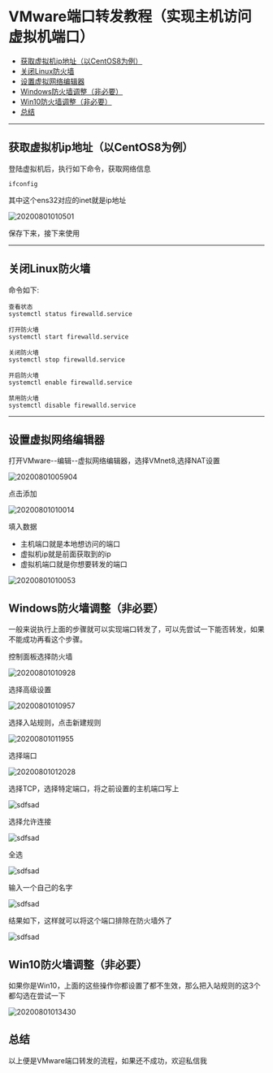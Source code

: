 # VMware端口转发教程（实现主机访问虚拟机端口）

<!-- TOC -->

- [获取虚拟机ip地址（以CentOS8为例）](#获取虚拟机ip地址以centos8为例)
- [关闭Linux防火墙](#关闭linux防火墙)
- [设置虚拟网络编辑器](#设置虚拟网络编辑器)
- [Windows防火墙调整（非必要）](#windows防火墙调整非必要)
- [Win10防火墙调整（非必要）](#win10防火墙调整非必要)
- [总结](#总结)

<!-- /TOC -->

---
## 获取虚拟机ip地址（以CentOS8为例）

登陆虚拟机后，执行如下命令，获取网络信息

```
ifconfig
```

其中这个ens32对应的inet就是ip地址

![20200801010501](https://cdn.jsdelivr.net/gh/leiyu1997/ImageHostingService@master/resources/blogs/20200801010501.png)

保存下来，接下来使用

---
## 关闭Linux防火墙

  命令如下:

  ```
  查看状态
  systemctl status firewalld.service

  打开防火墙
  systemctl start firewalld.service

  关闭防火墙
  systemctl stop firewalld.service

  开启防火墙
  systemctl enable firewalld.service

  禁用防火墙
  systemctl disable firewalld.service
  ```

---
## 设置虚拟网络编辑器

打开VMware--编辑--虚拟网络编辑器，选择VMnet8,选择NAT设置

![20200801005904](https://cdn.jsdelivr.net/gh/leiyu1997/ImageHostingService@master/resources/blogs/20200801005904.png)

点击添加

![20200801010014](https://cdn.jsdelivr.net/gh/leiyu1997/ImageHostingService@master/resources/blogs/20200801010014.png)

填入数据
- 主机端口就是本地想访问的端口
- 虚拟机ip就是前面获取到的ip
- 虚拟机端口就是你想要转发的端口

![20200801010053](https://cdn.jsdelivr.net/gh/leiyu1997/ImageHostingService@master/resources/blogs/20200801010053.png)

## Windows防火墙调整（非必要）

一般来说执行上面的步骤就可以实现端口转发了，可以先尝试一下能否转发，如果不能成功再看这个步骤。

控制面板选择防火墙

![20200801010928](https://cdn.jsdelivr.net/gh/leiyu1997/ImageHostingService@master/resources/blogs/20200801010928.png)

选择高级设置

![20200801010957](https://cdn.jsdelivr.net/gh/leiyu1997/ImageHostingService@master/resources/blogs/20200801010957.png)

选择入站规则，点击新建规则

![20200801011955](https://cdn.jsdelivr.net/gh/leiyu1997/ImageHostingService@master/resources/blogs/20200801011955.png)

选择端口

![20200801012028](https://cdn.jsdelivr.net/gh/leiyu1997/ImageHostingService@master/resources/blogs/20200801012028.png)

选择TCP，选择特定端口，将之前设置的主机端口写上

![sdfsad](https://cdn.jsdelivr.net/gh/leiyu1997/ImageHostingService@master/resources/blogs/Snipaste_2020-08-01_01-24-41.png)

选择允许连接

![sdfsad](https://cdn.jsdelivr.net/gh/leiyu1997/ImageHostingService@master/resources/blogs/Snipaste_2020-08-01_01-24-58.png)

全选

![sdfsad](https://cdn.jsdelivr.net/gh/leiyu1997/ImageHostingService@master/resources/blogs/Snipaste_2020-08-01_01-25-08.png)

输入一个自己的名字

![sdfsad](https://cdn.jsdelivr.net/gh/leiyu1997/ImageHostingService@master/resources/blogs/Snipaste_2020-08-01_01-25-20.png)

结果如下，这样就可以将这个端口排除在防火墙外了

![sdfsad](https://cdn.jsdelivr.net/gh/leiyu1997/ImageHostingService@master/resources/blogs/Snipaste_2020-08-01_01-25-34.png)

## Win10防火墙调整（非必要）

如果你是Win10，上面的这些操作你都设置了都不生效，那么把入站规则的这3个都勾选在尝试一下

![20200801013430](https://cdn.jsdelivr.net/gh/leiyu1997/ImageHostingService@master/resources/blogs/20200801013430.png)


## 总结

以上便是VMware端口转发的流程，如果还不成功，欢迎私信我